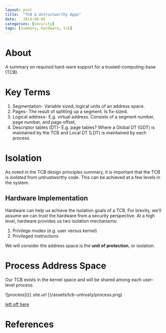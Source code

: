 ```yaml
---
layout: post
title:  "TCB & Untrustworthy Apps"
date:   2019-09-05 
categories: [security]
tags: [summary, hardware, tcb]
---
```

# About
A summary on required hard-ware support for a trusted-computing-base (TCB).

# Key Terms
1. Segmentation- Variable sized, logical units of an address space.
2. Pages- The result of splitting up a segment. Is fix-sized.
3. Logical address- E.g. virtual address. Consists of a segment number, page number, and page offset,
4. Descriptor tables (DT)- E.g. page tables? Where a Global DT (GDT) is maintained by the TCB and Local DT (LDT) is maintained by each process.


# Isolation
As noted in the TCB design principles summary, it is important that the TCB is _isolated_ from untrustworthy code. This can be achieved at a few levels in the system. 

## Hardware Implementation
Hardware can help us achieve the isolation goals of a TCB. For brevity, we'll assume we can _trust_ the hardware from a security perspective. At a high level, hardware provides us two isolation mechanisms:

1. Privilege modes (e.g. user versus kernel)
2. Privileged instructions

We will consider the address space is the __unit of protection__, or isolation. 

# Process Address Space
Our TCB exists in the kernel space and will be shared among each user-level process. 

![process]({{ site.url }}/assets/tcb-untrusty/process.png)

[left off here](https://gatech.instructure.com/courses/73936/pages/topic-3-lecture-videos?module_item_id=379486)

# References